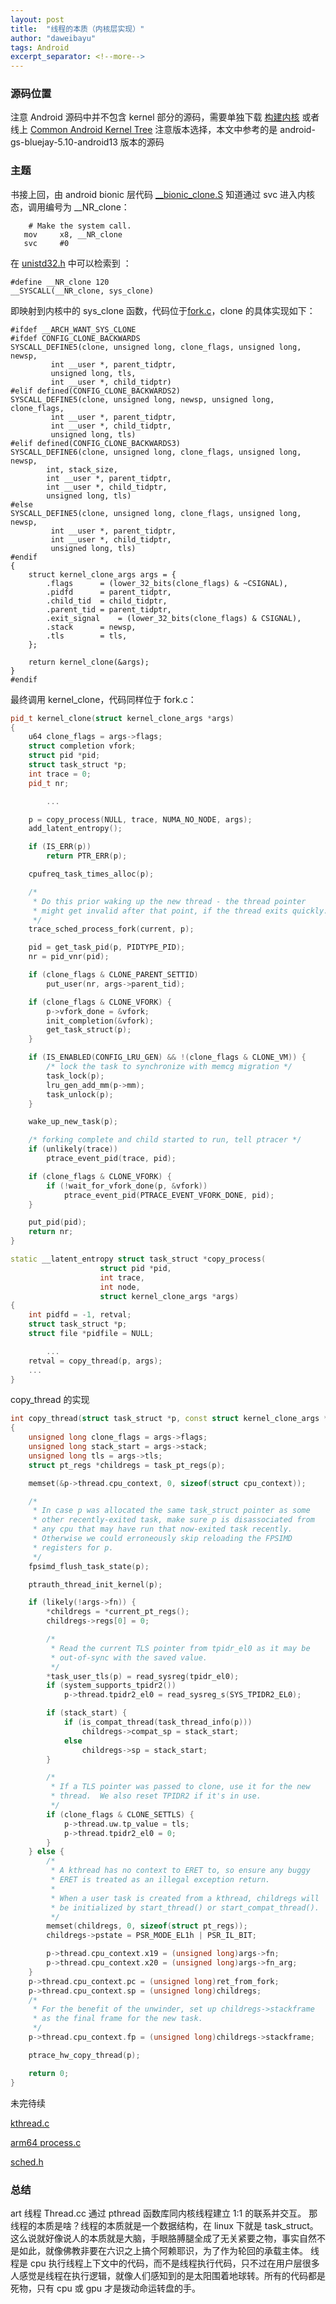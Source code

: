 ```yaml
---
layout: post
title:  "线程的本质（内核层实现）"
author: "daweibayu"
tags: Android
excerpt_separator: <!--more-->
---
```

 <!--more-->

 ### 源码位置

 注意 Android 源码中并不包含 kernel 部分的源码，需要单独下载 [构建内核](https://source.android.com/docs/setup/build/building-kernels) 或者线上 [Common Android Kernel Tree](https://android.googlesource.com/kernel/common/)
 注意版本选择，本文中参考的是 android-gs-bluejay-5.10-android13 版本的源码

### 主题
 书接上回，由 android bionic 层代码  [__bionic_clone.S](https://cs.android.com/android/platform/superproject/+/master:bionic/libc/arch-arm64/bionic/__bionic_clone.S) 知道通过 svc 进入内核态，调用编号为 __NR_clone：
 ```shell
     # Make the system call.
    mov     x8, __NR_clone
    svc     #0
 ```

在 [unistd32.h](https://android.googlesource.com/kernel/common/+/refs/heads/android-gs-bluejay-5.10-android13/arch/arm64/include/asm/unistd32.h) 中可以检索到 ：
```shell
#define __NR_clone 120
__SYSCALL(__NR_clone, sys_clone)
```

即映射到内核中的 sys_clone 函数，代码位于[fork.c](https://android.googlesource.com/kernel/common/+/refs/heads/android-gs-bluejay-5.10-android13/kernel/fork.c)，clone 的具体实现如下：
```
#ifdef __ARCH_WANT_SYS_CLONE
#ifdef CONFIG_CLONE_BACKWARDS
SYSCALL_DEFINE5(clone, unsigned long, clone_flags, unsigned long, newsp,
		 int __user *, parent_tidptr,
		 unsigned long, tls,
		 int __user *, child_tidptr)
#elif defined(CONFIG_CLONE_BACKWARDS2)
SYSCALL_DEFINE5(clone, unsigned long, newsp, unsigned long, clone_flags,
		 int __user *, parent_tidptr,
		 int __user *, child_tidptr,
		 unsigned long, tls)
#elif defined(CONFIG_CLONE_BACKWARDS3)
SYSCALL_DEFINE6(clone, unsigned long, clone_flags, unsigned long, newsp,
		int, stack_size,
		int __user *, parent_tidptr,
		int __user *, child_tidptr,
		unsigned long, tls)
#else
SYSCALL_DEFINE5(clone, unsigned long, clone_flags, unsigned long, newsp,
		 int __user *, parent_tidptr,
		 int __user *, child_tidptr,
		 unsigned long, tls)
#endif
{
	struct kernel_clone_args args = {
		.flags		= (lower_32_bits(clone_flags) & ~CSIGNAL),
		.pidfd		= parent_tidptr,
		.child_tid	= child_tidptr,
		.parent_tid	= parent_tidptr,
		.exit_signal	= (lower_32_bits(clone_flags) & CSIGNAL),
		.stack		= newsp,
		.tls		= tls,
	};

	return kernel_clone(&args);
}
#endif
  ```

最终调用 kernel_clone，代码同样位于 fork.c：
```c++
pid_t kernel_clone(struct kernel_clone_args *args)
{
	u64 clone_flags = args->flags;
	struct completion vfork;
	struct pid *pid;
	struct task_struct *p;
	int trace = 0;
	pid_t nr;

        ...

	p = copy_process(NULL, trace, NUMA_NO_NODE, args);
	add_latent_entropy();

	if (IS_ERR(p))
		return PTR_ERR(p);

	cpufreq_task_times_alloc(p);

	/*
	 * Do this prior waking up the new thread - the thread pointer
	 * might get invalid after that point, if the thread exits quickly.
	 */
	trace_sched_process_fork(current, p);

	pid = get_task_pid(p, PIDTYPE_PID);
	nr = pid_vnr(pid);

	if (clone_flags & CLONE_PARENT_SETTID)
		put_user(nr, args->parent_tid);

	if (clone_flags & CLONE_VFORK) {
		p->vfork_done = &vfork;
		init_completion(&vfork);
		get_task_struct(p);
	}

	if (IS_ENABLED(CONFIG_LRU_GEN) && !(clone_flags & CLONE_VM)) {
		/* lock the task to synchronize with memcg migration */
		task_lock(p);
		lru_gen_add_mm(p->mm);
		task_unlock(p);
	}

	wake_up_new_task(p);

	/* forking complete and child started to run, tell ptracer */
	if (unlikely(trace))
		ptrace_event_pid(trace, pid);

	if (clone_flags & CLONE_VFORK) {
		if (!wait_for_vfork_done(p, &vfork))
			ptrace_event_pid(PTRACE_EVENT_VFORK_DONE, pid);
	}

	put_pid(pid);
	return nr;
}
```


```c++
static __latent_entropy struct task_struct *copy_process(
					struct pid *pid,
					int trace,
					int node,
					struct kernel_clone_args *args)
{
	int pidfd = -1, retval;
	struct task_struct *p;
	struct file *pidfile = NULL;

        ...
	retval = copy_thread(p, args);
	...
}
```

copy_thread 的实现
```c++
int copy_thread(struct task_struct *p, const struct kernel_clone_args *args)
{
	unsigned long clone_flags = args->flags;
	unsigned long stack_start = args->stack;
	unsigned long tls = args->tls;
	struct pt_regs *childregs = task_pt_regs(p);

	memset(&p->thread.cpu_context, 0, sizeof(struct cpu_context));

	/*
	 * In case p was allocated the same task_struct pointer as some
	 * other recently-exited task, make sure p is disassociated from
	 * any cpu that may have run that now-exited task recently.
	 * Otherwise we could erroneously skip reloading the FPSIMD
	 * registers for p.
	 */
	fpsimd_flush_task_state(p);

	ptrauth_thread_init_kernel(p);

	if (likely(!args->fn)) {
		*childregs = *current_pt_regs();
		childregs->regs[0] = 0;

		/*
		 * Read the current TLS pointer from tpidr_el0 as it may be
		 * out-of-sync with the saved value.
		 */
		*task_user_tls(p) = read_sysreg(tpidr_el0);
		if (system_supports_tpidr2())
			p->thread.tpidr2_el0 = read_sysreg_s(SYS_TPIDR2_EL0);

		if (stack_start) {
			if (is_compat_thread(task_thread_info(p)))
				childregs->compat_sp = stack_start;
			else
				childregs->sp = stack_start;
		}

		/*
		 * If a TLS pointer was passed to clone, use it for the new
		 * thread.  We also reset TPIDR2 if it's in use.
		 */
		if (clone_flags & CLONE_SETTLS) {
			p->thread.uw.tp_value = tls;
			p->thread.tpidr2_el0 = 0;
		}
	} else {
		/*
		 * A kthread has no context to ERET to, so ensure any buggy
		 * ERET is treated as an illegal exception return.
		 *
		 * When a user task is created from a kthread, childregs will
		 * be initialized by start_thread() or start_compat_thread().
		 */
		memset(childregs, 0, sizeof(struct pt_regs));
		childregs->pstate = PSR_MODE_EL1h | PSR_IL_BIT;

		p->thread.cpu_context.x19 = (unsigned long)args->fn;
		p->thread.cpu_context.x20 = (unsigned long)args->fn_arg;
	}
	p->thread.cpu_context.pc = (unsigned long)ret_from_fork;
	p->thread.cpu_context.sp = (unsigned long)childregs;
	/*
	 * For the benefit of the unwinder, set up childregs->stackframe
	 * as the final frame for the new task.
	 */
	p->thread.cpu_context.fp = (unsigned long)childregs->stackframe;

	ptrace_hw_copy_thread(p);

	return 0;
}
```


未完待续

 
[kthread.c](https://android.googlesource.com/kernel/common/+/refs/heads/android-gs-bluejay-5.10-android13/kernel/kthread.c)

[arm64 process.c](https://android.googlesource.com/kernel/common/+/refs/heads/android-gs-bluejay-5.10-android13/arch/arm64/kernel/process.c)

[sched.h](https://android.googlesource.com/kernel/common/+/refs/heads/android-gs-bluejay-5.10-android13/include/linux/sched.h)

### 总结
art 线程 Thread.cc 通过 pthread 函数库同内核线程建立 1:1 的联系并交互。
那线程的本质是啥？线程的本质就是一个数据结构，在 linux 下就是 task_struct。这么说就好像说人的本质就是大脑，手眼胳膊腿全成了无关紧要之物，事实自然不是如此，就像佛教非要在六识之上搞个阿赖耶识，为了作为轮回的承载主体。
线程是 cpu 执行线程上下文中的代码，而不是线程执行代码，只不过在用户层很多人感觉是线程在执行逻辑，就像人们感知到的是太阳围着地球转。所有的代码都是死物，只有 cpu 或 gpu 才是拨动命运转盘的手。



